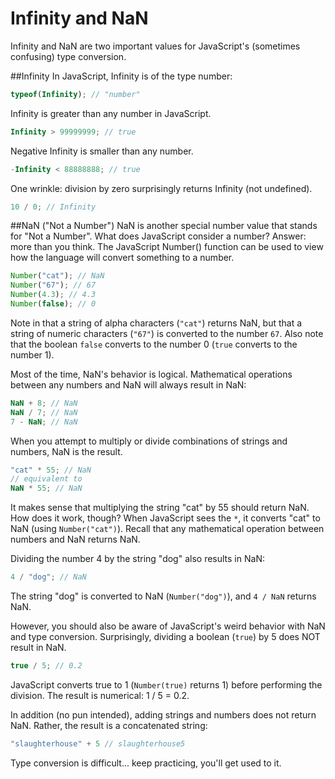 # Infinity and NaN
Infinity and NaN are two important values for JavaScript's (sometimes confusing) type conversion.

##Infinity
In JavaScript, Infinity is of the type number:

```javascript
typeof(Infinity); // "number"
```

Infinity is greater than any number in JavaScript.

```javascript
Infinity > 99999999; // true
```

Negative Infinity is smaller than any number.

```javascript
-Infinity < 88888888; // true
```

One wrinkle: division by zero surprisingly returns Infinity (not undefined).

```javascript
10 / 0; // Infinity
```

##NaN ("Not a Number")
NaN is another special number value that stands for "Not a Number".  What does JavaScript consider a number?  Answer: more than you think.  The JavaScript Number() function can be used to view how the language will convert something to a number.

```javascript
Number("cat"); // NaN
Number("67"); // 67
Number(4.3); // 4.3
Number(false); // 0
```

Note in that a string of alpha characters (`"cat"`) returns NaN, but that a string of numeric characters (`"67"`) is converted to the number `67`.  Also note that the boolean `false` converts to the number 0 (`true` converts to the number 1).

Most of the time, NaN's behavior is logical.  Mathematical operations between any numbers and NaN will always result in NaN:

```javascript
NaN + 8; // NaN
NaN / 7; // NaN
7 - NaN; // NaN
```

When you attempt to multiply or divide combinations of strings and numbers, NaN is the result.  

```javascript
"cat" * 55; // NaN
// equivalent to
NaN * 55; // NaN
```

It makes sense that multiplying the string "cat" by 55 should return NaN.  How does it work, though?  When JavaScript sees the `*`, it converts "cat" to NaN (using `Number("cat")`).  Recall that any mathematical operation between numbers and NaN returns NaN.

Dividing the number 4 by the string "dog" also results in NaN:

```javascript
4 / "dog"; // NaN
```

The string "dog" is converted to NaN (`Number("dog")`), and `4 / NaN` returns NaN.

However, you should also be aware of JavaScript's weird behavior with NaN and type conversion. Surprisingly, dividing a boolean (`true`) by 5 does NOT result in NaN.

```javascript
true / 5; // 0.2
```

JavaScript converts true to 1 (`Number(true)` returns 1) before performing the division.  The result is numerical: 1 / 5 = 0.2.

In addition (no pun intended), adding strings and numbers does not return NaN.  Rather, the result is a concatenated string:
```Javascript
"slaughterhouse" + 5 // slaughterhouse5
```

Type conversion is difficult... keep practicing, you'll get used to it.
